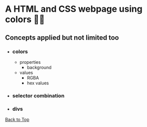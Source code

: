 <a name="custom_anchor_name"></a>

# A HTML and CSS webpage using colors :man_artist:

## Concepts applied but not limited too

- ### colors
  - properties
    - background
  - values
    - RGBA
    - hex values
- ### selector combination
- ### divs

[Back to Top](#custom_anchor_name)
